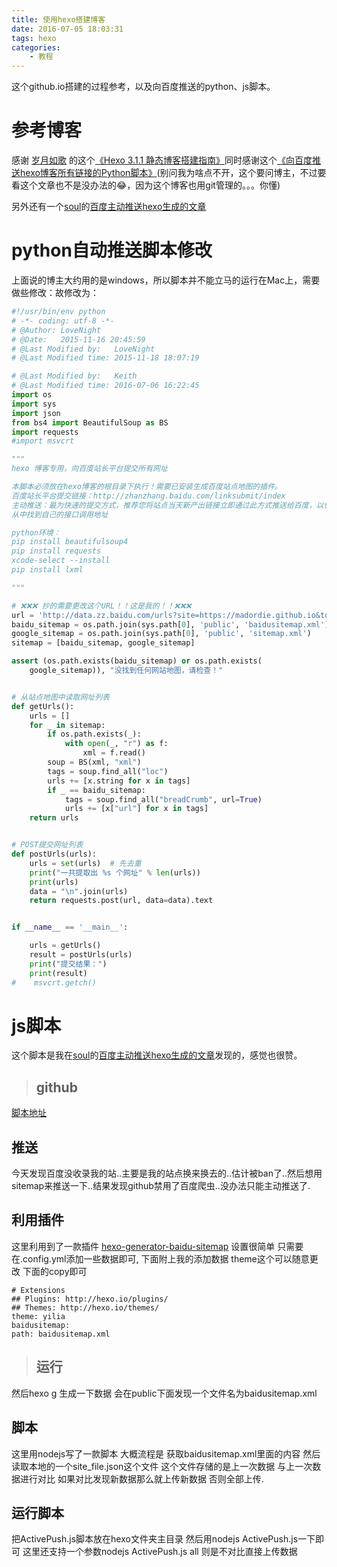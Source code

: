```yaml
---
title: 使用hexo搭建博客
date: 2016-07-05 18:03:31
tags: hexo
categories: 
    - 教程
---
```


这个github.io搭建的过程参考，以及向百度推送的python、js脚本。



# 参考博客
    
感谢 [岁月如歌](http://lovenight.github.io) 的这个[《Hexo 3.1.1 静态博客搭建指南》](http://lovenight.github.io/2015/11/10/Hexo-3-1-1-静态博客搭建指南/)同时感谢这个[《向百度推送hexo博客所有链接的Python脚本》](http://lovenight.github.io/2015/11/18/向百度推送hexo博客所有链接的Python脚本/)(别问我为啥点不开，这个要问博主，不过要看这个文章也不是没办法的😂，因为这个博客也用git管理的。。。你懂)

另外还有一个[soul](http://emufan.com)的[百度主动推送hexo生成的文章](http://emufan.com/2016/02/18/百度主动推送hexo生成的文章/)

# python自动推送脚本修改

上面说的博主大约用的是windows，所以脚本并不能立马的运行在Mac上，需要做些修改：故修改为：

```python
#!/usr/bin/env python
# -*- coding: utf-8 -*-
# @Author: LoveNight
# @Date:   2015-11-16 20:45:59
# @Last Modified by:   LoveNight
# @Last Modified time: 2015-11-18 18:07:19

# @Last Modified by:   Keith
# @Last Modified time: 2016-07-06 16:22:45
import os
import sys
import json
from bs4 import BeautifulSoup as BS
import requests
#import msvcrt

"""
hexo 博客专用，向百度站长平台提交所有网址

本脚本必须放在hexo博客的根目录下执行！需要已安装生成百度站点地图的插件。
百度站长平台提交链接：http://zhanzhang.baidu.com/linksubmit/index
主动推送：最为快速的提交方式，推荐您将站点当天新产出链接立即通过此方式推送给百度，以保证新链接可以及时被百度收录。
从中找到自己的接口调用地址

python环境：
pip install beautifulsoup4
pip install requests
xcode-select --install	
pip install lxml 

"""

# ❌❌❌ 抄的需要更改这个URL！！这是我的！！❌❌❌
url = 'http://data.zz.baidu.com/urls?site=https://madordie.github.io&token=j33t0VEPFl24tJ8N'
baidu_sitemap = os.path.join(sys.path[0], 'public', 'baidusitemap.xml')
google_sitemap = os.path.join(sys.path[0], 'public', 'sitemap.xml')
sitemap = [baidu_sitemap, google_sitemap]

assert (os.path.exists(baidu_sitemap) or os.path.exists(
    google_sitemap)), "没找到任何网站地图，请检查！"


# 从站点地图中读取网址列表
def getUrls():
    urls = []
    for _ in sitemap:
        if os.path.exists(_):
            with open(_, "r") as f:
                xml = f.read()
        soup = BS(xml, "xml")
        tags = soup.find_all("loc")
        urls += [x.string for x in tags]
        if _ == baidu_sitemap:
            tags = soup.find_all("breadCrumb", url=True)
            urls += [x["url"] for x in tags]
    return urls


# POST提交网址列表
def postUrls(urls):
    urls = set(urls)  # 先去重
    print("一共提取出 %s 个网址" % len(urls))
    print(urls)
    data = "\n".join(urls)
    return requests.post(url, data=data).text


if __name__ == '__main__':

    urls = getUrls()
    result = postUrls(urls)
    print("提交结果：")
    print(result)
#    msvcrt.getch()
```

# js脚本

这个脚本是我在[soul](http://emufan.com)的[百度主动推送hexo生成的文章](http://emufan.com/2016/02/18/百度主动推送hexo生成的文章/)发现的，感觉也很赞。


>  ## github
  [脚本地址](https://github.com/Relsoul/bdwork/tree/master/soul/hexo百度主动上传)
  ## 推送
  今天发现百度没收录我的站..主要是我的站点换来换去的..估计被ban了..然后想用sitemap来推送一下..结果发现github禁用了百度爬虫..没办法只能主动推送了.
  ## 利用插件
  这里利用到了一款插件
  [hexo-generator-baidu-sitemap](https://github.com/coneycode/hexo-generator-baidu-sitemap)
  设置很简单 只需要在.config.yml添加一些数据即可, 下面附上我的添加数据 theme这个可以随意更改 下面的copy即可
  ```
  # Extensions
  ## Plugins: http://hexo.io/plugins/
  ## Themes: http://hexo.io/themes/
  theme: yilia
  baidusitemap:
  path: baidusitemap.xml
  ```
>  ## 运行
  然后hexo g 生成一下数据 会在public下面发现一个文件名为baidusitemap.xml
  ## 脚本
  这里用nodejs写了一款脚本 大概流程是 获取baidusitemap.xml里面的内容 然后读取本地的一个site_file.json这个文件 这个文件存储的是上一次数据 与上一次数据进行对比 如果对比发现新数据那么就上传新数据 否则全部上传.
  ## 运行脚本
  把ActivePush.js脚本放在hexo文件夹主目录 然后用nodejs ActivePush.js一下即可 这里还支持一个参数nodejs ActivePush.js all 则是不对比直接上传数据

